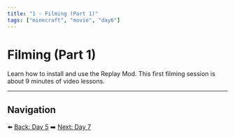 ```yaml
---
title: "1 - Filming (Part 1)"
tags: ["minecraft", "movie", "day6"]
---
```

# Filming (Part 1)

Learn how to install and use the Replay Mod. This first filming session is about 9 minutes of video lessons.

---

## Navigation

⬅️ [Back: Day 5](/minecraft_movie_course/Day-5/00_costume_design)
➡️ [Next: Day 7](/minecraft_movie_course/Day-7/00_filming_part2)
